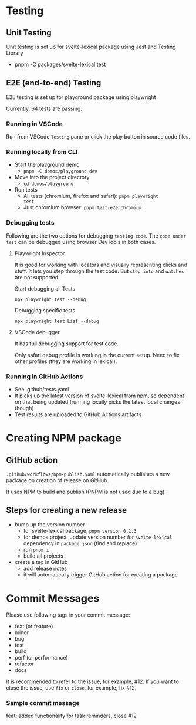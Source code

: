 # Testing

## Unit Testing

Unit testing is set up for svelte-lexical package using Jest and Testing Library

- pnpm -C packages/svelte-lexical test

## E2E (end-to-end) Testing

E2E testing is set up for playground package using playwright

Currently, 64 tests are passing.

### Running in VSCode

Run from VSCode `Testing` pane or click the play button in source code files.

### Running locally from CLI

- Start the playground demo
  - <code>pnpm -C demos/playground dev</code>
- Move into the project directory
  - <code>cd demos/playground</code>
- Run tests
  - All tests (chromium, firefox and safari): <code>pnpm playwright test</code>
  - Just chromium browser: <code>pnpm test-e2e:chromium</code>

### Debugging tests

Following are the two options for debugging `testing code`. The `code under test` can be debugged using browser DevTools in both cases.

1. Playwright Inspector

    It is good for working with locators and visually representing clicks and stuff. It lets you step through the test code. But `step into` and `watches` are not supported.  

    Start debugging all Tests

    `npx playwright test --debug`

    Debugging specific tests

    `npx playwright test List --debug`

2. VSCode debugger

    It has full debugging support for test code.

    Only safari debug profile is working in the current setup. Need to fix other profiles (they are working in lexical).

### Running in GitHub Actions

- See .github/tests.yaml
- It picks up the latest version of svelte-lexical from npm, so dependent on that being updated (running locally picks the latest local changes though)
- Test results are uploaded to GitHub Actions artifacts

# Creating NPM package

## GitHub action

`.github/workflows/npm-publish.yaml` automatically publishes a new package on creation of release on GitHub.

It uses NPM to build and publish (PNPM is not used due to a bug).

## Steps for creating a new release

- bump up the version number
  - for svelte-lexical package, `pnpm version 0.1.3`
  - for demos project, update version number for `svelte-lexical` dependency in `package.json` (find and replace)
  - run `pnpm i`
  - build all projects
- create a tag in GitHub
  - add release notes
  - it will automatically trigger GitHub action for creating a package

# Commit Messages

Please use following tags in your commit message:

- feat (or feature)
- minor
- bug
- test
- build
- perf (or performance)
- refactor
- docs

It is recommended to refer to the issue, for example, #12.
If you want to close the issue, use `fix` or `close`, for example, fix #12.  

### Sample commit message

feat: added functionality for task reminders, close #12
